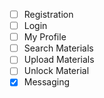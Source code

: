 - [ ] Registration
- [ ] Login
- [ ] My Profile
- [ ] Search Materials
- [ ] Upload Materials 
- [ ] Unlock Material
- [x] Messaging